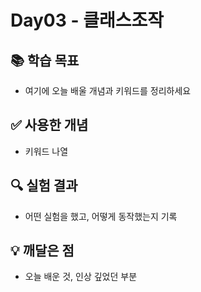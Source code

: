# Day03 - 클래스조작

## 📚 학습 목표
- 여기에 오늘 배울 개념과 키워드를 정리하세요

## ✅ 사용한 개념
- 키워드 나열

## 🔍 실험 결과
- 어떤 실험을 했고, 어떻게 동작했는지 기록

## 💡 깨달은 점
- 오늘 배운 것, 인상 깊었던 부분
